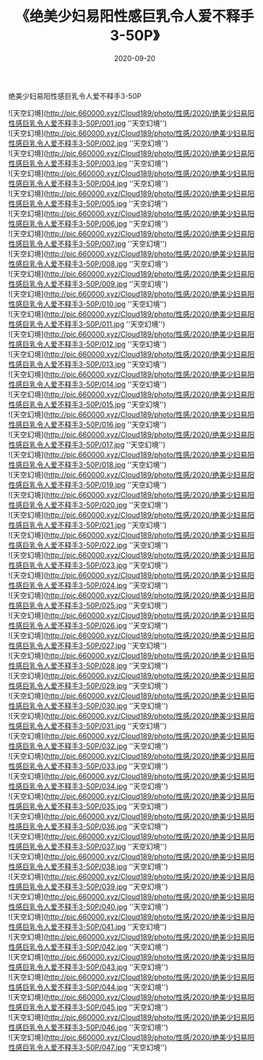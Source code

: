 ﻿---
layout: post
title:  《绝美少妇易阳性感巨乳令人爱不释手3-50P》
date:   2020-09-20
img: http://pic.660000.xyz/Cloud189/photo/性感/2020/绝美少妇易阳性感巨乳令人爱不释手3-50P/000.jpg
categories: [美女, 性感, 泳衣]
---

绝美少妇易阳性感巨乳令人爱不释手3-50P



![天空幻境](http://pic.660000.xyz/Cloud189/photo/性感/2020/绝美少妇易阳性感巨乳令人爱不释手3-50P/001.jpg ''天空幻境'') <br>
![天空幻境](http://pic.660000.xyz/Cloud189/photo/性感/2020/绝美少妇易阳性感巨乳令人爱不释手3-50P/002.jpg ''天空幻境'') <br>
![天空幻境](http://pic.660000.xyz/Cloud189/photo/性感/2020/绝美少妇易阳性感巨乳令人爱不释手3-50P/003.jpg ''天空幻境'') <br>
![天空幻境](http://pic.660000.xyz/Cloud189/photo/性感/2020/绝美少妇易阳性感巨乳令人爱不释手3-50P/004.jpg ''天空幻境'') <br>
![天空幻境](http://pic.660000.xyz/Cloud189/photo/性感/2020/绝美少妇易阳性感巨乳令人爱不释手3-50P/005.jpg ''天空幻境'') <br>
![天空幻境](http://pic.660000.xyz/Cloud189/photo/性感/2020/绝美少妇易阳性感巨乳令人爱不释手3-50P/006.jpg ''天空幻境'') <br>
![天空幻境](http://pic.660000.xyz/Cloud189/photo/性感/2020/绝美少妇易阳性感巨乳令人爱不释手3-50P/007.jpg ''天空幻境'') <br>
![天空幻境](http://pic.660000.xyz/Cloud189/photo/性感/2020/绝美少妇易阳性感巨乳令人爱不释手3-50P/008.jpg ''天空幻境'') <br>
![天空幻境](http://pic.660000.xyz/Cloud189/photo/性感/2020/绝美少妇易阳性感巨乳令人爱不释手3-50P/009.jpg ''天空幻境'') <br>
![天空幻境](http://pic.660000.xyz/Cloud189/photo/性感/2020/绝美少妇易阳性感巨乳令人爱不释手3-50P/010.jpg ''天空幻境'') <br>
![天空幻境](http://pic.660000.xyz/Cloud189/photo/性感/2020/绝美少妇易阳性感巨乳令人爱不释手3-50P/011.jpg ''天空幻境'') <br>
![天空幻境](http://pic.660000.xyz/Cloud189/photo/性感/2020/绝美少妇易阳性感巨乳令人爱不释手3-50P/012.jpg ''天空幻境'') <br>
![天空幻境](http://pic.660000.xyz/Cloud189/photo/性感/2020/绝美少妇易阳性感巨乳令人爱不释手3-50P/013.jpg ''天空幻境'') <br>
![天空幻境](http://pic.660000.xyz/Cloud189/photo/性感/2020/绝美少妇易阳性感巨乳令人爱不释手3-50P/014.jpg ''天空幻境'') <br>
![天空幻境](http://pic.660000.xyz/Cloud189/photo/性感/2020/绝美少妇易阳性感巨乳令人爱不释手3-50P/015.jpg ''天空幻境'') <br>
![天空幻境](http://pic.660000.xyz/Cloud189/photo/性感/2020/绝美少妇易阳性感巨乳令人爱不释手3-50P/016.jpg ''天空幻境'') <br>
![天空幻境](http://pic.660000.xyz/Cloud189/photo/性感/2020/绝美少妇易阳性感巨乳令人爱不释手3-50P/017.jpg ''天空幻境'') <br>
![天空幻境](http://pic.660000.xyz/Cloud189/photo/性感/2020/绝美少妇易阳性感巨乳令人爱不释手3-50P/018.jpg ''天空幻境'') <br>
![天空幻境](http://pic.660000.xyz/Cloud189/photo/性感/2020/绝美少妇易阳性感巨乳令人爱不释手3-50P/019.jpg ''天空幻境'') <br>
![天空幻境](http://pic.660000.xyz/Cloud189/photo/性感/2020/绝美少妇易阳性感巨乳令人爱不释手3-50P/020.jpg ''天空幻境'') <br>
![天空幻境](http://pic.660000.xyz/Cloud189/photo/性感/2020/绝美少妇易阳性感巨乳令人爱不释手3-50P/021.jpg ''天空幻境'') <br>
![天空幻境](http://pic.660000.xyz/Cloud189/photo/性感/2020/绝美少妇易阳性感巨乳令人爱不释手3-50P/022.jpg ''天空幻境'') <br>
![天空幻境](http://pic.660000.xyz/Cloud189/photo/性感/2020/绝美少妇易阳性感巨乳令人爱不释手3-50P/023.jpg ''天空幻境'') <br>
![天空幻境](http://pic.660000.xyz/Cloud189/photo/性感/2020/绝美少妇易阳性感巨乳令人爱不释手3-50P/024.jpg ''天空幻境'') <br>
![天空幻境](http://pic.660000.xyz/Cloud189/photo/性感/2020/绝美少妇易阳性感巨乳令人爱不释手3-50P/025.jpg ''天空幻境'') <br>
![天空幻境](http://pic.660000.xyz/Cloud189/photo/性感/2020/绝美少妇易阳性感巨乳令人爱不释手3-50P/026.jpg ''天空幻境'') <br>
![天空幻境](http://pic.660000.xyz/Cloud189/photo/性感/2020/绝美少妇易阳性感巨乳令人爱不释手3-50P/027.jpg ''天空幻境'') <br>
![天空幻境](http://pic.660000.xyz/Cloud189/photo/性感/2020/绝美少妇易阳性感巨乳令人爱不释手3-50P/028.jpg ''天空幻境'') <br>
![天空幻境](http://pic.660000.xyz/Cloud189/photo/性感/2020/绝美少妇易阳性感巨乳令人爱不释手3-50P/029.jpg ''天空幻境'') <br>
![天空幻境](http://pic.660000.xyz/Cloud189/photo/性感/2020/绝美少妇易阳性感巨乳令人爱不释手3-50P/030.jpg ''天空幻境'') <br>
![天空幻境](http://pic.660000.xyz/Cloud189/photo/性感/2020/绝美少妇易阳性感巨乳令人爱不释手3-50P/031.jpg ''天空幻境'') <br>
![天空幻境](http://pic.660000.xyz/Cloud189/photo/性感/2020/绝美少妇易阳性感巨乳令人爱不释手3-50P/032.jpg ''天空幻境'') <br>
![天空幻境](http://pic.660000.xyz/Cloud189/photo/性感/2020/绝美少妇易阳性感巨乳令人爱不释手3-50P/033.jpg ''天空幻境'') <br>
![天空幻境](http://pic.660000.xyz/Cloud189/photo/性感/2020/绝美少妇易阳性感巨乳令人爱不释手3-50P/034.jpg ''天空幻境'') <br>
![天空幻境](http://pic.660000.xyz/Cloud189/photo/性感/2020/绝美少妇易阳性感巨乳令人爱不释手3-50P/035.jpg ''天空幻境'') <br>
![天空幻境](http://pic.660000.xyz/Cloud189/photo/性感/2020/绝美少妇易阳性感巨乳令人爱不释手3-50P/036.jpg ''天空幻境'') <br>
![天空幻境](http://pic.660000.xyz/Cloud189/photo/性感/2020/绝美少妇易阳性感巨乳令人爱不释手3-50P/037.jpg ''天空幻境'') <br>
![天空幻境](http://pic.660000.xyz/Cloud189/photo/性感/2020/绝美少妇易阳性感巨乳令人爱不释手3-50P/038.jpg ''天空幻境'') <br>
![天空幻境](http://pic.660000.xyz/Cloud189/photo/性感/2020/绝美少妇易阳性感巨乳令人爱不释手3-50P/039.jpg ''天空幻境'') <br>
![天空幻境](http://pic.660000.xyz/Cloud189/photo/性感/2020/绝美少妇易阳性感巨乳令人爱不释手3-50P/040.jpg ''天空幻境'') <br>
![天空幻境](http://pic.660000.xyz/Cloud189/photo/性感/2020/绝美少妇易阳性感巨乳令人爱不释手3-50P/041.jpg ''天空幻境'') <br>
![天空幻境](http://pic.660000.xyz/Cloud189/photo/性感/2020/绝美少妇易阳性感巨乳令人爱不释手3-50P/042.jpg ''天空幻境'') <br>
![天空幻境](http://pic.660000.xyz/Cloud189/photo/性感/2020/绝美少妇易阳性感巨乳令人爱不释手3-50P/043.jpg ''天空幻境'') <br>
![天空幻境](http://pic.660000.xyz/Cloud189/photo/性感/2020/绝美少妇易阳性感巨乳令人爱不释手3-50P/044.jpg ''天空幻境'') <br>
![天空幻境](http://pic.660000.xyz/Cloud189/photo/性感/2020/绝美少妇易阳性感巨乳令人爱不释手3-50P/045.jpg ''天空幻境'') <br>
![天空幻境](http://pic.660000.xyz/Cloud189/photo/性感/2020/绝美少妇易阳性感巨乳令人爱不释手3-50P/046.jpg ''天空幻境'') <br>
![天空幻境](http://pic.660000.xyz/Cloud189/photo/性感/2020/绝美少妇易阳性感巨乳令人爱不释手3-50P/047.jpg ''天空幻境'') <br>